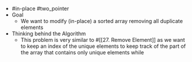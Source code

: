 - #in-place #two_pointer
- Goal
	- We want to modify (in-place) a sorted array removing all duplicate elements
- Thinking behind the Algorithm
	- This problem is very similar to #[[27. Remove Element]] as we want to keep an index of the unique elements to keep track of the part of the array that contains only unique elements while